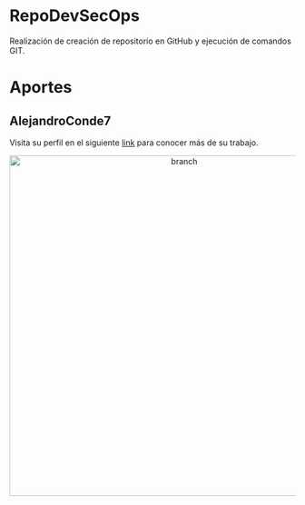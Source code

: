 # RepoDevSecOps

Realización de creación de repositorio en GitHub y ejecución de comandos GIT.

# Aportes

## AlejandroConde7

Visita su perfil en el siguiente [link](https://github.com/AlejandroConde7) para conocer más de su trabajo.

<p align="center"><img src="https://luissoto.website/wp-content/uploads/2021/04/git-branch.jpg" alt="branch" width="600"/></p>

